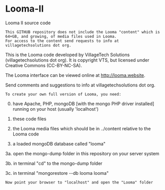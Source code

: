 # Looma-II
Looma II source code

    This GITHUB repository does not include the Looma "content" which is 64+GB, and growing, of media files used in Looma.
    For access to the content send requests to info at villagetechsolutions dot org.

This is the Looma code developed by VillageTech Solutions (villagetechsolutions dot org).
It is copyright VTS, but licensed under Creative Commons (CC-BY-NC-SA).

The Looma interface can be viewed online at http://looma.website.

Send comments and suggestions to info at villagetechsolutions dot org.

    To create your own full version of Looma, you need:

0. have Apache, PHP, mongoDB [with the mongo PHP driver installed] running on your host (usually 'localhost')

1. these code files

2. the Looma media files which should be in ../content relative to the Looma code

3. a loaded mongoDB database called "looma"

3a. open the mongo-dump folder in this repository on your server system

3b. in terminal "cd" to the mongo-dump folder

3c. in terminal "mongorestore --db looma looma"

    Now point your browser to "localhost" and open the "Looma" folder
